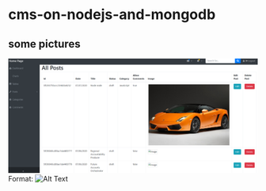 # cms-on-nodejs-and-mongodb
## some pictures
![GitHub Logo](/public/uploads/1594155140865-2020-07-07_16-47-51.png)
Format: ![Alt Text](url)


